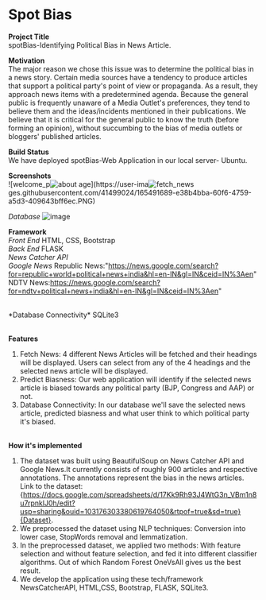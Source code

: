 # Spot Bias

**Project Title**<br>
spotBias-Identifying Political Bias in News Article.<br>

**Motivation**<br>
The major reason we chose this issue was to determine the political bias in a news story. Certain media sources have a tendency to produce articles that support a political party's point of view or propaganda. As a result, they approach news items with a predetermined agenda. Because the general public is frequently unaware of a Media Outlet's preferences, they tend to believe them and the ideas/incidents mentioned in their publications. We believe that it is critical for the general public to know the truth (before forming an opinion), without succumbing to the bias of media outlets or bloggers' published articles.<br>

**Build Status**<br>
We have deployed spotBias-Web Application in our local server- Ubuntu.<br>

**Screenshots**<br>
![welcome_p![about](https://user-images.githubusercontent.com/41499024/165491717-353f3bee-5c97-4043-b311-fc0a3265166c.PNG)
age](https://user-ima![fetch_news](https://user-images.githubusercontent.com/41499024/165491753-9d0e4fdb-2ccb-4c5c-82ce-aea7a6e4cbd7.PNG)
ges.githubusercontent.com/41499024/165491689-e38b4bba-60f6-4759-a5d3-409643bff6ec.PNG)

*Database*
![image](https://drive.google.com/file/d/1BTRpItfW41ke1I4Oxn9f-hskFMiZU_KS/view?usp=sharing)


**Framework**<br>
*Front End* HTML, CSS, Bootstrap <br>
*Back End* FLASK <br>
*News Catcher API* <br>
*Google News* 
Republic News:"https://news.google.com/search?for=republic+world+political+news+india&hl=en-IN&gl=IN&ceid=IN%3Aen"
NDTV News:https://news.google.com/search?for=ndtv+political+news+india&hl=en-IN&gl=IN&ceid=IN%3Aen"

<br>
*Database Connectivity* SQLite3 <br><br>

**Features**<br>
1. Fetch News: 4 different News Articles will be fetched and their headings will be displayed. Users can select from any of the 4 headings and the selected news article will be displayed.
2. Predict Biasness: Our web application will identify if the selected news article is biased towards any political party (BJP, Congress and AAP) or not.
3. Database Connectivity: In our database we'll save the selected news article, predicted biasness and what user think to which political party it's biased.<br><br>

**How it's implemented**<br>
1. The dataset was built using BeautifulSoup on News Catcher API and Google News.It currently consists of roughly 900 articles and respective annotations. The annotations represent the bias in the news articles. Link to the dataset:{https://docs.google.com/spreadsheets/d/17Kk9Rh93J4WtG3n_VBm1n8u7rpnklJ0h/edit?usp=sharing&ouid=103176303380619764050&rtpof=true&sd=true}{Dataset}.
2. We preprocessed the dataset using NLP techniques: Conversion into lower case, StopWords removal and lemmatization.
3. In the preprocessed dataset, we applied two methods: With feature selection and without feature selection, and fed it into different classifier algorithms. Out of which Random Forest OneVsAll gives us the best result.
4. We develop the application using these tech/framework NewsCatcherAPI, HTML,CSS, Bootstrap, FLASK, SQLite3.

